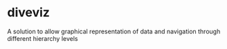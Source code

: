 diveviz
=======

A solution to allow graphical representation of data and navigation through different hierarchy levels

